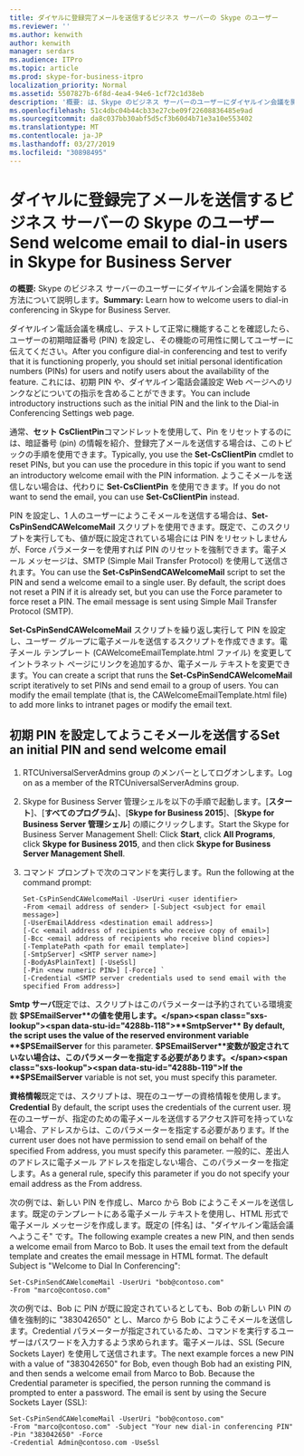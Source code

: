 ```yaml
---
title: ダイヤルに登録完了メールを送信するビジネス サーバーの Skype のユーザー
ms.reviewer: ''
ms.author: kenwith
author: kenwith
manager: serdars
ms.audience: ITPro
ms.topic: article
ms.prod: skype-for-business-itpro
localization_priority: Normal
ms.assetid: 5507827b-6f8d-4ea4-94e6-1cf72c1d38eb
description: '概要: は、Skype のビジネス サーバーのユーザーにダイヤルイン会議を開始する方法を説明します。'
ms.openlocfilehash: 51c4dbc04b44cb33e27cbe09f22608836485e9ad
ms.sourcegitcommit: da8c037bb30abf5d5cf3b60d4b71e3a10e553402
ms.translationtype: MT
ms.contentlocale: ja-JP
ms.lasthandoff: 03/27/2019
ms.locfileid: "30898495"
---
```

# <a name="send-welcome-email-to-dial-in-users-in-skype-for-business-server"></a><span data-ttu-id="4288b-103">ダイヤルに登録完了メールを送信するビジネス サーバーの Skype のユーザー</span><span class="sxs-lookup"><span data-stu-id="4288b-103">Send welcome email to dial-in users in Skype for Business Server</span></span>
 
<span data-ttu-id="4288b-104">**の概要:** Skype のビジネス サーバーのユーザーにダイヤルイン会議を開始する方法について説明します。</span><span class="sxs-lookup"><span data-stu-id="4288b-104">**Summary:** Learn how to welcome users to dial-in conferencing in Skype for Business Server.</span></span>
  
<span data-ttu-id="4288b-105">ダイヤルイン電話会議を構成し、テストして正常に機能することを確認したら、ユーザーの初期暗証番号 (PIN) を設定し、その機能の可用性に関してユーザーに伝えてください。</span><span class="sxs-lookup"><span data-stu-id="4288b-105">After you configure dial-in conferencing and test to verify that it is functioning properly, you should set initial personal identification numbers (PINs) for users and notify users about the availability of the feature.</span></span> <span data-ttu-id="4288b-106">これには、初期 PIN や、ダイヤルイン電話会議設定 Web ページへのリンクなどについての指示を含めることができます。</span><span class="sxs-lookup"><span data-stu-id="4288b-106">You can include introductory instructions such as the initial PIN and the link to the Dial-in Conferencing Settings web page.</span></span> 
  
<span data-ttu-id="4288b-107">通常、**セット CsClientPin**コマンドレットを使用して、Pin をリセットするのには、暗証番号 (pin) の情報を紹介、登録完了メールを送信する場合は、このトピックの手順を使用できます。</span><span class="sxs-lookup"><span data-stu-id="4288b-107">Typically, you use the **Set-CsClientPin** cmdlet to reset PINs, but you can use the procedure in this topic if you want to send an introductory welcome email with the PIN information.</span></span> <span data-ttu-id="4288b-108">ようこそメールを送信しない場合は、代わりに **Set-CsClientPin** を使用できます。</span><span class="sxs-lookup"><span data-stu-id="4288b-108">If you do not want to send the email, you can use **Set-CsClientPin** instead.</span></span>
  
<span data-ttu-id="4288b-p103">PIN を設定し、1 人のユーザーにようこそメールを送信する場合は、**Set-CsPinSendCAWelcomeMail** スクリプトを使用できます。既定で、このスクリプトを実行しても、値が既に設定されている場合には PIN をリセットしませんが、Force パラメーターを使用すれば PIN のリセットを強制できます。電子メール メッセージは、SMTP (Simple Mail Transfer Protocol) を使用して送信されます。</span><span class="sxs-lookup"><span data-stu-id="4288b-p103">You can use the **Set-CsPinSendCAWelcomeMail** script to set the PIN and send a welcome email to a single user. By default, the script does not reset a PIN if it is already set, but you can use the Force parameter to force reset a PIN. The email message is sent using Simple Mail Transfer Protocol (SMTP).</span></span>
  
<span data-ttu-id="4288b-p104">**Set-CsPinSendCAWelcomeMail** スクリプトを繰り返し実行して PIN を設定し、ユーザー グループに電子メールを送信するスクリプトを作成できます。電子メール テンプレート (CAWelcomeEmailTemplate.html ファイル) を変更してイントラネット ページにリンクを追加するか、電子メール テキストを変更できます。</span><span class="sxs-lookup"><span data-stu-id="4288b-p104">You can create a script that runs the **Set-CsPinSendCAWelcomeMail** script iteratively to set PINs and send email to a group of users. You can modify the email template (that is, the CAWelcomeEmailTemplate.html file) to add more links to intranet pages or modify the email text.</span></span>
  


## <a name="set-an-initial-pin-and-send-welcome-email"></a><span data-ttu-id="4288b-114">初期 PIN を設定してようこそメールを送信する</span><span class="sxs-lookup"><span data-stu-id="4288b-114">Set an initial PIN and send welcome email</span></span>

1. <span data-ttu-id="4288b-115">RTCUniversalServerAdmins group のメンバーとしてログオンします。</span><span class="sxs-lookup"><span data-stu-id="4288b-115">Log on as a member of the RTCUniversalServerAdmins group.</span></span>
    
2. <span data-ttu-id="4288b-116">Skype for Business Server 管理シェルを以下の手順で起動します。[**スタート**]、[**すべてのプログラム**]、[**Skype for Business 2015**]、[**Skype for Business Server 管理シェル**] の順にクリックします。</span><span class="sxs-lookup"><span data-stu-id="4288b-116">Start the Skype for Business Server Management Shell: Click **Start**, click **All Programs**, click **Skype for Business 2015**, and then click **Skype for Business Server Management Shell**.</span></span>
    
3. <span data-ttu-id="4288b-117">コマンド プロンプトで次のコマンドを実行します。</span><span class="sxs-lookup"><span data-stu-id="4288b-117">Run the following at the command prompt:</span></span>
    
   ```
   Set-CsPinSendCAWelcomeMail -UserUri <user identifier>
   -From <email address of sender> [-Subject <subject for email message>]
   [-UserEmailAddress <destination email address>]
   [-Cc <email address of recipients who receive copy of email>]
   [-Bcc <email address of recipients who receive blind copies>]
   [-TemplatePath <path for email template>]
   [-SmtpServer] <SMTP server name>]
   [-BodyAsPlainText] [-UseSsl]
   [-Pin <new numeric PIN>] [-Force] `
   [-Credential <SMTP server credentials used to send email with the specified From address>]
   ```

<span data-ttu-id="4288b-118">**Smtp サーバ**既定では、スクリプトはこのパラメーターは予約されている環境変数 **$PSEmailServer**の値を使用します。</span><span class="sxs-lookup"><span data-stu-id="4288b-118">**SmtpServer** By default, the script uses the value of the reserved environment variable **$PSEmailServer** for this parameter.</span></span> <span data-ttu-id="4288b-119">**$PSEmailServer**変数が設定されていない場合は、このパラメーターを指定する必要があります。</span><span class="sxs-lookup"><span data-stu-id="4288b-119">If the **$PSEmailServer** variable is not set, you must specify this parameter.</span></span>
    
<span data-ttu-id="4288b-120">**資格情報**既定では、スクリプトは、現在のユーザーの資格情報を使用します。</span><span class="sxs-lookup"><span data-stu-id="4288b-120">**Credential** By default, the script uses the credentials of the current user.</span></span> <span data-ttu-id="4288b-121">現在のユーザーが、指定のための電子メールを送信するアクセス許可を持っていない場合、アドレスからは、このパラメーターを指定する必要があります。</span><span class="sxs-lookup"><span data-stu-id="4288b-121">If the current user does not have permission to send email on behalf of the specified From address, you must specify this parameter.</span></span> <span data-ttu-id="4288b-122">一般的に、差出人のアドレスに電子メール アドレスを指定しない場合、このパラメーターを指定します。</span><span class="sxs-lookup"><span data-stu-id="4288b-122">As a general rule, specify this parameter if you do not specify your email address as the From address.</span></span>
    
<span data-ttu-id="4288b-p107">次の例では、新しい PIN を作成し、Marco から Bob にようこそメールを送信します。既定のテンプレートにある電子メール テキストを使用し、HTML 形式で電子メール メッセージを作成します。既定の [件名] は、"ダイヤルイン電話会議へようこそ" です。</span><span class="sxs-lookup"><span data-stu-id="4288b-p107">The following example creates a new PIN, and then sends a welcome email from Marco to Bob. It uses the email text from the default template and creates the email message in HTML format. The default Subject is "Welcome to Dial In Conferencing":</span></span>
  
```
Set-CsPinSendCAWelcomeMail -UserUri "bob@contoso.com"
-From "marco@contoso.com"
```

<span data-ttu-id="4288b-p108">次の例では、Bob に PIN が既に設定されているとしても、Bob の新しい PIN の値を強制的に "383042650" とし、Marco から Bob にようこそメールを送信します。Credential パラメーターが指定されているため、コマンドを実行するユーザーはパスワードを入力するよう求められます。電子メールは、SSL (Secure Sockets Layer) を使用して送信されます。</span><span class="sxs-lookup"><span data-stu-id="4288b-p108">The next example forces a new PIN with a value of "383042650" for Bob, even though Bob had an existing PIN, and then sends a welcome email from Marco to Bob. Because the Credential parameter is specified, the person running the command is prompted to enter a password. The email is sent by using the Secure Sockets Layer (SSL):</span></span>
  
```
Set-CsPinSendCAWelcomeMail -UserUri "bob@contoso.com"
-From "marco@contoso.com" -Subject "Your new dial-in conferencing PIN"
-Pin "383042650" -Force
-Credential Admin@contoso.com -UseSsl
```
